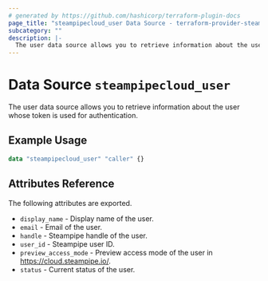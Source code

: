 ```yaml
---
# generated by https://github.com/hashicorp/terraform-plugin-docs
page_title: "steampipecloud_user Data Source - terraform-provider-steampipecloud"
subcategory: ""
description: |-
  The user data source allows you to retrieve information about the user whose token is used for authentication.
---
```


# Data Source `steampipecloud_user`

The user data source allows you to retrieve information about the user whose token is used for authentication.

## Example Usage

```terraform
data "steampipecloud_user" "caller" {}
```

## Attributes Reference

The following attributes are exported.

- `display_name` - Display name of the user.
- `email` - Email of the user.
- `handle` - Steampipe handle of the user.
- `user_id` - Steampipe user ID.
- `preview_access_mode` - Preview access mode of the user in https://cloud.steampipe.io/.
- `status` - Current status of the user.
